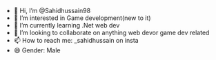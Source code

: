- 👋 Hi, I’m @Sahidhussain98
- 👀 I’m interested in Game development(new to it)
- 🌱 I’m currently learning .Net web dev
- 💞️ I’m looking to collaborate on anything web devor game dev related
- 📫 How to reach me:  _sahidhussain on insta
- 😄 Gender: Male
   

<!---
Sahidhussain98/Sahidhussain98 is a ✨ special ✨ repository because its `README.md` (this file) appears on your GitHub profile.
You can click the Preview link to take a look at your changes.
--->
